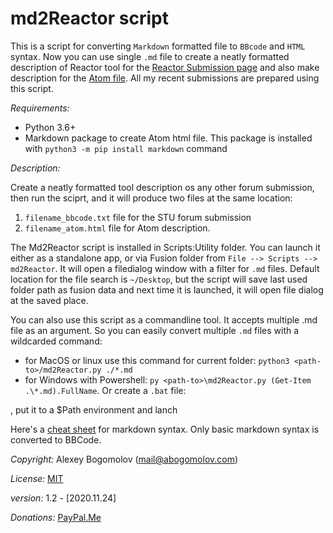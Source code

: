 # md2Reactor script

This is a script for converting `Markdown` formatted file to `BBcode` and `HTML` syntax.
Now you can use single `.md` file to create a neatly formatted description of Reactor tool for the [Reactor Submission page](https://www.steakunderwater.com/wesuckless/viewforum.php?f=33) and also make description for the [Atom file](https://www.steakunderwater.com/wesuckless/viewtopic.php?f=33&t=1799). All my recent submissions are prepared using this script. 

_Requirements:_

* Python 3.6+
* Markdown package to create Atom html file. This package is installed with `python3 -m pip install markdown` command 

_Description:_

Create a neatly formatted tool description os any other forum submission, then run the sciprt, and it will produce two files at the same location:
 
1. `filename_bbcode.txt` file for the STU forum submission
2. `filename_atom.html` file for Atom description.

The Md2Reactor script is installed in Scripts:Utility folder. You can launch it either as a standalone app, or via Fusion folder from `File --> Scripts --> md2Reactor`. It will open a filedialog window with a filter for `.md` files. Default location for the file search is `~/Desktop`, but the script will save last used folder path as fusion data and next time it is launched, it will open file dialog at the saved place.

You can also use this script as a commandline tool. It accepts multiple .md file as an argument. So you can easily convert multiple `.md` files with a wildcarded command:

* for MacOS or linux use this command for current folder: `python3 <path-to>/md2Reactor.py ./*.md`
* for Windows with Powershell: `py <path-to>\md2Reactor.py (Get-Item .\*.md).FullName`. Or create a `.bat` file:

    

, put it to a $Path environment and lanch

Here's a [cheat sheet](https://www.markdownguide.org/cheat-sheet/) for markdown syntax. Only basic markdown syntax is converted to BBCode.

_Copyright:_ Alexey Bogomolov (mail@abogomolov.com)

_License:_ [MIT](https://mit-license.org/)

_version:_ 1.2 - [2020.11.24] 

_Donations:_ [PayPal.Me](https://paypal.me/aabogomolov/5usd)